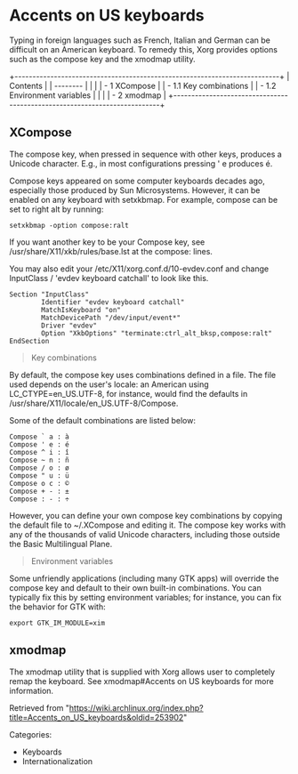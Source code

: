 Accents on US keyboards
=======================

Typing in foreign languages such as French, Italian and German can be
difficult on an American keyboard. To remedy this, Xorg provides options
such as the compose key and the xmodmap utility.

+--------------------------------------------------------------------------+
| Contents                                                                 |
| --------                                                                 |
|                                                                          |
| -   1 XCompose                                                           |
|     -   1.1 Key combinations                                             |
|     -   1.2 Environment variables                                        |
|                                                                          |
| -   2 xmodmap                                                            |
+--------------------------------------------------------------------------+

XCompose
--------

The compose key, when pressed in sequence with other keys, produces a
Unicode character. E.g., in most configurations pressing <Compose> ' e
produces é.

Compose keys appeared on some computer keyboards decades ago, especially
those produced by Sun Microsystems. However, it can be enabled on any
keyboard with setxkbmap. For example, compose can be set to right alt by
running:

    setxkbmap -option compose:ralt

If you want another key to be your Compose key, see
/usr/share/X11/xkb/rules/base.lst at the compose: lines.

You may also edit your /etc/X11/xorg.conf.d/10-evdev.conf and change
InputClass / 'evdev keyboard catchall' to look like this.

    Section "InputClass"
            Identifier "evdev keyboard catchall"
            MatchIsKeyboard "on"
            MatchDevicePath "/dev/input/event*"
            Driver "evdev"
            Option "XkbOptions" "terminate:ctrl_alt_bksp,compose:ralt"
    EndSection

> Key combinations

By default, the compose key uses combinations defined in a file. The
file used depends on the user's locale: an American using
LC_CTYPE=en_US.UTF-8, for instance, would find the defaults in
/usr/share/X11/locale/en_US.UTF-8/Compose.

Some of the default combinations are listed below:

    Compose ` a : à
    Compose ' e : é
    Compose ^ i : î
    Compose ~ n : ñ
    Compose / o : ø
    Compose " u : ü
    Compose o c : ©
    Compose + - : ±
    Compose : - : ÷

However, you can define your own compose key combinations by copying the
default file to ~/.XCompose and editing it. The compose key works with
any of the thousands of valid Unicode characters, including those
outside the Basic Multilingual Plane.

> Environment variables

Some unfriendly applications (including many GTK apps) will override the
compose key and default to their own built-in combinations. You can
typically fix this by setting environment variables; for instance, you
can fix the behavior for GTK with:

    export GTK_IM_MODULE=xim

xmodmap
-------

The xmodmap utility that is supplied with Xorg allows user to completely
remap the keyboard. See xmodmap#Accents on US keyboards for more
information.

Retrieved from
"https://wiki.archlinux.org/index.php?title=Accents_on_US_keyboards&oldid=253902"

Categories:

-   Keyboards
-   Internationalization
